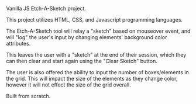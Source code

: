 Vanilla JS Etch-A-Sketch project.

This project utilizes HTML, CSS, and Javascript programming languages.

The Etch-A-Sketch tool will relay a "sketch" based on mouseover event, and will "log" the user's input by changing elements' background color attributes.

This leaves the user with a "sketch" at the end of their session, which they can then clear and start again using the "Clear Sketch" button.

The user is also offered the ability to input the number of boxes/elements in the grid.  This will impact the size of the elements as they change color, however it will not effect the size of the grid overall.

Built from scratch.
